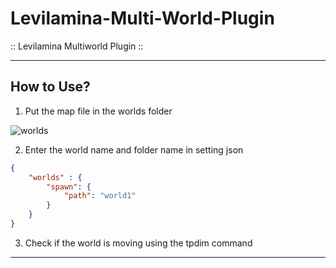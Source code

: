 # Levilamina-Multi-World-Plugin

:: Levilamina Multiworld Plugin ::

---------------

## How to Use?

1. Put the map file in the worlds folder
   
![worlds](https://github.com/elemen1069/Levilamina-Multi-World-Plugin/assets/124027876/f702c14a-23a1-4701-9347-5a5ea0807d0b)

2. Enter the world name and folder name in setting json

```json
{
    "worlds" : {
        "spawn": {
            "path": "world1"
        }
    }
}
```

3. Check if the world is moving using the tpdim command

---------------------
